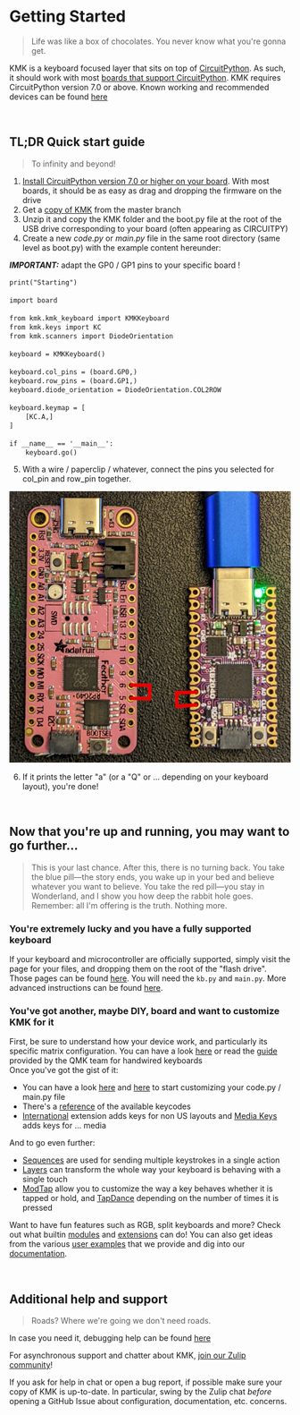 # Getting Started
> Life was like a box of chocolates. You never know what you're gonna get.

KMK is a keyboard focused layer that sits on top of [CircuitPython](https://circuitpython.org/). As such, it should work with most [boards that support CircuitPython](https://circuitpython.org/downloads). KMK requires CircuitPython version 7.0 or above.
Known working and recommended devices can be found [here](Officially_Supported_Microcontrollers.md)

<br>

## TL;DR Quick start guide
> To infinity and beyond!
1. [Install CircuitPython version 7.0 or higher on your board](https://learn.adafruit.com/welcome-to-circuitpython/installing-circuitpython). With most boards, it should be as easy as drag and dropping the firmware on the drive
2. Get a [copy of KMK](https://github.com/KMKfw/kmk_firmware/archive/refs/heads/master.zip) from the master branch 
3. Unzip it and copy the KMK folder and the boot.py file at the root of the USB drive corresponding to your board (often appearing as CIRCUITPY)
4. Create a new *code.py* or *main.py* file in the same root directory (same level as boot.py) with the example content hereunder: 

***IMPORTANT:*** adapt the GP0 / GP1 pins to your specific board ! <br>

```
print("Starting")

import board

from kmk.kmk_keyboard import KMKKeyboard
from kmk.keys import KC
from kmk.scanners import DiodeOrientation

keyboard = KMKKeyboard()

keyboard.col_pins = (board.GP0,)
keyboard.row_pins = (board.GP1,)
keyboard.diode_orientation = DiodeOrientation.COL2ROW

keyboard.keymap = [
    [KC.A,]
]

if __name__ == '__main__':
    keyboard.go()
```


5. With a wire / paperclip / whatever, connect the pins you selected for col_pin and row_pin together.

![feather and keeboar example pins](pins56.jpg)

6. If it prints the letter "a" (or a "Q" or ... depending on your keyboard layout), you're done!

<br>


## Now that you're up and running, you may want to go further...
> This is your last chance. After this, there is no turning back. You take the blue pill—the story ends, you wake up in your bed and believe whatever you want to believe. You take the red pill—you stay in Wonderland, and I show you how deep the rabbit hole goes. Remember: all I'm offering is the truth. Nothing more.

### You're extremely lucky and you have a fully supported keyboard
If your keyboard and microcontroller are officially supported, simply visit the page for your files, and dropping them on the root of the "flash drive". Those pages can be found [here](https://github.com/KMKfw/kmk_firmware/tree/master/boards). You will need the `kb.py` and `main.py`. More advanced instructions can be found [here](config_and_keymap.md).

### You've got another, maybe DIY, board and want to customize KMK for it  
First, be sure to understand how your device work, and particularly its specific matrix configuration. You can have a look [here](http://pcbheaven.com/wikipages/How_Key_Matrices_Works/) or read the [guide](https://docs.qmk.fm/#/hand_wire) provided by the QMK team for handwired keyboards
<br>Once you've got the gist of it:
- You can have a look [here](config_and_keymap.md) and [here](keys.md) to start customizing your code.py / main.py file
- There's a [reference](keycodes.md) of the available keycodes
- [International](international.md) extension adds keys for non US layouts and [Media Keys](media_keys.md) adds keys for ... media

And to go even further:
- [Sequences](sequences.md) are used for sending multiple keystrokes in a single action
- [Layers](layers.md) can transform the whole way your keyboard is behaving with a single touch
- [ModTap](modtap.md) allow you to customize the way a key behaves whether it is tapped or hold, and [TapDance](tapdance.md) depending on the number of times it is pressed

Want to have fun features such as RGB, split keyboards and more? Check out what builtin [modules](modules.md) and [extensions](extensions.md) can do!
You can also get ideas from the various [user examples](https://github.com/KMKfw/kmk_firmware/tree/master/user_keymaps) that we provide and dig into our [documentation](README.md).

<br>

## Additional help and support
> Roads? Where we're going we don't need roads.

In case you need it, debugging help can be found [here](debugging.md)

For asynchronous support and chatter about KMK, [join our Zulip
community](https://kmkfw.zulipchat.com)!

If you ask for help in chat or open a bug report, if possible
make sure your copy of KMK is up-to-date.
In particular, swing by the Zulip chat *before* opening a GitHub Issue about
configuration, documentation, etc. concerns.

